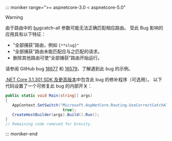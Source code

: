 ::: moniker range=">= aspnetcore-3.0 < aspnetcore-5.0"

> [!WARNING]
> 由于路由中的 [bug](https://github.com/dotnet/aspnetcore/issues/18677)catch-all  参数可能无法正确匹配相应路由。 受此 Bug 影响的应用具有以下特征：
>
> * “全部捕获”路由，例如 `{**slug}"`
> * “全部捕获”路由未能匹配应与之匹配的请求。
> * 删除其他路由可使“全部捕获”路由开始运行。
>
> 请参阅 GitHub bug [18677](https://github.com/dotnet/aspnetcore/issues/18677) 和 [16579](https://github.com/dotnet/aspnetcore/issues/16579)，了解遇到此 bug 的示例。
>
> [.NET Core 3.1.301 SDK 及更高版本](https://dotnet.microsoft.com/download/dotnet-core/3.1)中包含此 bug 的修补程序（可选用）。 以下代码设置了一个可修复此 bug 的内部开关：
>
>```csharp
>public static void Main(string[] args)
>{
>    AppContext.SetSwitch("Microsoft.AspNetCore.Routing.UseCorrectCatchAllBehavior", 
>                          true);
>    CreateHostBuilder(args).Build().Run();
>}
>// Remaining code removed for brevity.
>```

::: moniker-end